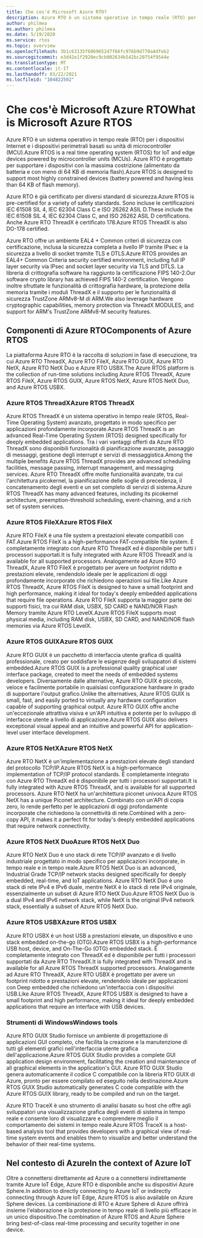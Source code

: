 ```yaml
---
title: Che cos'è Microsoft Azure RTO?
description: Azure RTO è un sistema operativo in tempo reale (RTO) per i dispositivi Internet e i dispositivi perimetrali basati su unità di microcontroller (MCU).
author: philmea
ms.author: philmea
ms.date: 5/19/2020
ms.service: rtos
ms.topic: overview
ms.openlocfilehash: 3b1c63135f6069652d7f66fc976b9d770a4dfeb2
ms.sourcegitcommit: e3d42e1f2920ec9cb002634b542bc20754f9544e
ms.translationtype: MT
ms.contentlocale: it-IT
ms.lasthandoff: 03/22/2021
ms.locfileid: "104822502"
---
```

# <a name="what-is-microsoft-azure-rtos"></a><span data-ttu-id="79fee-103">Che cos'è Microsoft Azure RTO</span><span class="sxs-lookup"><span data-stu-id="79fee-103">What is Microsoft Azure RTOS</span></span>

<span data-ttu-id="79fee-104">Azure RTO è un sistema operativo in tempo reale (RTO) per i dispositivi Internet e i dispositivi perimetrali basati su unità di microcontroller (MCU).</span><span class="sxs-lookup"><span data-stu-id="79fee-104">Azure RTOS is a real time operating system (RTOS) for IoT and edge devices powered by microcontroller units (MCUs).</span></span> <span data-ttu-id="79fee-105">Azure RTO è progettato per supportare i dispositivi con la massima costrizione (alimentato da batteria e con meno di 64 KB di memoria flash).</span><span class="sxs-lookup"><span data-stu-id="79fee-105">Azure RTOS is designed to support most highly constrained devices (battery powered and having less than 64 KB of flash memory).</span></span>
 
<span data-ttu-id="79fee-106">Azure RTO è già certificato per diversi standard di sicurezza.</span><span class="sxs-lookup"><span data-stu-id="79fee-106">Azure RTOS is pre-certified for a variety of safety standards.</span></span> <span data-ttu-id="79fee-107">Sono incluse le certificazioni IEC 61508 SIL 4, IEC 62304 Class C e ISO 26262 ASIL D.</span><span class="sxs-lookup"><span data-stu-id="79fee-107">These include the IEC 61508 SIL 4, IEC 62304 Class C, and ISO 26262 ASIL D certifications.</span></span> <span data-ttu-id="79fee-108">Anche Azure RTO ThreadX è certificato 178.</span><span class="sxs-lookup"><span data-stu-id="79fee-108">Azure RTOS ThreadX is also DO-178 certified.</span></span>

<span data-ttu-id="79fee-109">Azure RTO offre un ambiente EAL4 + Common criteri di sicurezza con certificazione, inclusa la sicurezza completa a livello IP tramite IPsec e la sicurezza a livello di socket tramite TLS e DTLS.</span><span class="sxs-lookup"><span data-stu-id="79fee-109">Azure RTOS provides an EAL4+ Common Criteria security certified environment, including full IP layer security via IPsec and socket layer security via TLS and DTLS.</span></span> <span data-ttu-id="79fee-110">La libreria di crittografia software ha raggiunto la certificazione FIPS 140-2.</span><span class="sxs-lookup"><span data-stu-id="79fee-110">Our software crypto library has achieved FIPS 140-2 certification.</span></span> <span data-ttu-id="79fee-111">Vengono inoltre sfruttate le funzionalità di crittografia hardware, la protezione della memoria tramite i moduli ThreadX e il supporto per le funzionalità di sicurezza TrustZone ARMv8-M di ARM.</span><span class="sxs-lookup"><span data-stu-id="79fee-111">We also leverage hardware cryptographic capabilities, memory protection via ThreadX MODULES, and support for ARM's TrustZone ARMv8-M security features.</span></span>

## <a name="components-of-azure-rtos"></a><span data-ttu-id="79fee-112">Componenti di Azure RTO</span><span class="sxs-lookup"><span data-stu-id="79fee-112">Components of Azure RTOS</span></span>

<span data-ttu-id="79fee-113">La piattaforma Azure RTO è la raccolta di soluzioni in fase di esecuzione, tra cui Azure RTO ThreadX, Azure RTO FileX, Azure RTO GUIX, Azure RTO NetX, Azure RTO NetX Duo e Azure RTO USBX.</span><span class="sxs-lookup"><span data-stu-id="79fee-113">The Azure RTOS platform is the collection of run-time solutions including Azure RTOS ThreadX, Azure RTOS FileX, Azure RTOS GUIX, Azure RTOS NetX, Azure RTOS NetX Duo, and Azure RTOS USBX.</span></span>

### <a name="azure-rtos-threadx"></a><span data-ttu-id="79fee-114">Azure RTOS ThreadX</span><span class="sxs-lookup"><span data-stu-id="79fee-114">Azure RTOS ThreadX</span></span>

<span data-ttu-id="79fee-115">Azure RTOS ThreadX è un sistema operativo in tempo reale (RTOS, Real-Time Operating System) avanzato, progettato in modo specifico per applicazioni profondamente incorporate.</span><span class="sxs-lookup"><span data-stu-id="79fee-115">Azure RTOS ThreadX is an advanced Real-Time Operating System (RTOS) designed specifically for deeply embedded applications.</span></span> <span data-ttu-id="79fee-116">Tra i vari vantaggi offerti da Azure RTO ThreadX sono disponibili funzionalità di pianificazione avanzate, passaggio di messaggi, gestione degli interrupt e servizi di messaggistica.</span><span class="sxs-lookup"><span data-stu-id="79fee-116">Among the multiple benefits Azure RTOS ThreadX provides are advanced scheduling facilities, message passing, interrupt management, and messaging services.</span></span> <span data-ttu-id="79fee-117">Azure RTO ThreadX offre molte funzionalità avanzate, tra cui l'architettura picokernel, la pianificazione delle soglie di precedenza, il concatenamento degli eventi e un set completo di servizi di sistema.</span><span class="sxs-lookup"><span data-stu-id="79fee-117">Azure RTOS ThreadX has many advanced features, including its picokernel architecture, preemption-threshold scheduling, event-chaining, and a rich set of system services.</span></span>

### <a name="azure-rtos-filex"></a><span data-ttu-id="79fee-118">Azure RTOS FileX</span><span class="sxs-lookup"><span data-stu-id="79fee-118">Azure RTOS FileX</span></span>

<span data-ttu-id="79fee-119">Azure RTO FileX è una file system a prestazioni elevate compatibili con FAT.</span><span class="sxs-lookup"><span data-stu-id="79fee-119">Azure RTOS FileX is a high-performance FAT-compatible file system.</span></span> <span data-ttu-id="79fee-120">È completamente integrato con Azure RTO ThreadX ed è disponibile per tutti i processori supportati.</span><span class="sxs-lookup"><span data-stu-id="79fee-120">It is fully integrated with Azure RTOS ThreadX and is available for all supported processors.</span></span> <span data-ttu-id="79fee-121">Analogamente ad Azure RTO ThreadX, Azure RTO FileX è progettato per avere un footprint ridotto e prestazioni elevate, rendendolo ideale per le applicazioni di oggi profondamente incorporate che richiedono operazioni sui file.</span><span class="sxs-lookup"><span data-stu-id="79fee-121">Like Azure RTOS ThreadX, Azure RTOS FileX is designed to have a small footprint and high performance, making it ideal for today's deeply embedded applications that require file operations.</span></span> <span data-ttu-id="79fee-122">Azure RTO FileX supporta la maggior parte dei supporti fisici, tra cui RAM disk, USBX, SD CARD e NAND/NOR Flash Memory tramite Azure RTO LevelX.</span><span class="sxs-lookup"><span data-stu-id="79fee-122">Azure RTOS FileX supports most physical media, including RAM disk, USBX, SD CARD, and NAND/NOR flash memories via Azure RTOS LevelX.</span></span>

### <a name="azure-rtos-guix"></a><span data-ttu-id="79fee-123">Azure RTOS GUIX</span><span class="sxs-lookup"><span data-stu-id="79fee-123">Azure RTOS GUIX</span></span>

<span data-ttu-id="79fee-124">Azure RTO GUIX è un pacchetto di interfaccia utente grafica di qualità professionale, creato per soddisfare le esigenze degli sviluppatori di sistemi embedded.</span><span class="sxs-lookup"><span data-stu-id="79fee-124">Azure RTOS GUIX is a professional quality graphical user interface package, created to meet the needs of embedded systems developers.</span></span> <span data-ttu-id="79fee-125">Diversamente dalle alternative, Azure RTO GUIX è piccolo, veloce e facilmente portabile in qualsiasi configurazione hardware in grado di supportare l'output grafico.</span><span class="sxs-lookup"><span data-stu-id="79fee-125">Unlike the alternatives, Azure RTOS GUIX is small, fast, and easily ported to virtually any hardware configuration capable of supporting graphical output.</span></span> <span data-ttu-id="79fee-126">Azure RTO GUIX offre anche un'eccezionale attrattiva visiva e un'API intuitiva e potente per lo sviluppo di interfacce utente a livello di applicazione.</span><span class="sxs-lookup"><span data-stu-id="79fee-126">Azure RTOS GUIX also delivers exceptional visual appeal and an intuitive and powerful API for application-level user interface development.</span></span>

### <a name="azure-rtos-netx"></a><span data-ttu-id="79fee-127">Azure RTOS NetX</span><span class="sxs-lookup"><span data-stu-id="79fee-127">Azure RTOS NetX</span></span>

<span data-ttu-id="79fee-128">Azure RTO NetX è un'implementazione a prestazioni elevate degli standard del protocollo TCP/IP.</span><span class="sxs-lookup"><span data-stu-id="79fee-128">Azure RTOS NetX is a high-performance implementation of TCP/IP protocol standards.</span></span> <span data-ttu-id="79fee-129">È completamente integrato con Azure RTO ThreadX ed è disponibile per tutti i processori supportati.</span><span class="sxs-lookup"><span data-stu-id="79fee-129">It is fully integrated with Azure RTOS ThreadX, and is available for all supported processors.</span></span> <span data-ttu-id="79fee-130">Azure RTO NetX ha un'architettura piconet univoca.</span><span class="sxs-lookup"><span data-stu-id="79fee-130">Azure RTOS NetX has a unique Piconet architecture.</span></span> <span data-ttu-id="79fee-131">Combinato con un'API di copia zero, lo rende perfetto per le applicazioni di oggi profondamente incorporate che richiedono la connettività di rete.</span><span class="sxs-lookup"><span data-stu-id="79fee-131">Combined with a zero-copy API, it makes it a perfect fit for today's deeply embedded applications that require network connectivity.</span></span>

### <a name="azure-rtos-netx-duo"></a><span data-ttu-id="79fee-132">Azure RTOS NetX Duo</span><span class="sxs-lookup"><span data-stu-id="79fee-132">Azure RTOS NetX Duo</span></span>

<span data-ttu-id="79fee-133">Azure RTO NetX Duo è uno stack di rete TCP/IP avanzato e di livello industriale progettato in modo specifico per applicazioni incorporate, in tempo reale e in tempo reale.</span><span class="sxs-lookup"><span data-stu-id="79fee-133">Azure RTOS NetX Duo is an advanced, Industrial Grade TCP/IP network stacks designed specifically for deeply embedded, real-time, and IoT applications.</span></span> <span data-ttu-id="79fee-134">Azure RTO NetX Duo è uno stack di rete IPv4 e IPv6 duale, mentre NetX è lo stack di rete IPv4 originale, essenzialmente un subset di Azure RTO NetX Duo.</span><span class="sxs-lookup"><span data-stu-id="79fee-134">Azure RTOS NetX Duo is a dual IPv4 and IPv6 network stack, while NetX is the original IPv4 network stack, essentially a subset of Azure RTOS NetX Duo.</span></span>

### <a name="azure-rtos-usbx"></a><span data-ttu-id="79fee-135">Azure RTOS USBX</span><span class="sxs-lookup"><span data-stu-id="79fee-135">Azure RTOS USBX</span></span>

<span data-ttu-id="79fee-136">Azure RTO USBX è un host USB a prestazioni elevate, un dispositivo e uno stack embedded on-the-go (OTG).</span><span class="sxs-lookup"><span data-stu-id="79fee-136">Azure RTOS USBX is a high-performance USB host, device, and On-The-Go (OTG) embedded stack.</span></span> <span data-ttu-id="79fee-137">È completamente integrato con ThreadX ed è disponibile per tutti i processori supportati da Azure RTO ThreadX.</span><span class="sxs-lookup"><span data-stu-id="79fee-137">It is fully integrated with ThreadX and is available for all Azure RTOS ThreadX supported processors.</span></span> <span data-ttu-id="79fee-138">Analogamente ad Azure RTO ThreadX, Azure RTO USBX è progettato per avere un footprint ridotto e prestazioni elevate, rendendolo ideale per applicazioni con Deep embedded che richiedono un'interfaccia con i dispositivi USB.</span><span class="sxs-lookup"><span data-stu-id="79fee-138">Like Azure RTOS ThreadX, Azure RTOS USBX is designed to have a small footprint and high performance, making it ideal for deeply embedded applications that require an interface with USB devices.</span></span>

### <a name="windows-tools"></a><span data-ttu-id="79fee-139">Strumenti di Windows</span><span class="sxs-lookup"><span data-stu-id="79fee-139">Windows tools</span></span>

<span data-ttu-id="79fee-140">Azure RTO GUIX Studio fornisce un ambiente di progettazione di applicazioni GUI completo, che facilita la creazione e la manutenzione di tutti gli elementi grafici nell'interfaccia utente grafica dell'applicazione.</span><span class="sxs-lookup"><span data-stu-id="79fee-140">Azure RTOS GUIX Studio provides a complete GUI application design environment, facilitating the creation and maintenance of all graphical elements in the application's GUI.</span></span> <span data-ttu-id="79fee-141">Azure RTO GUIX Studio genera automaticamente il codice C compatibile con la libreria RTO GUIX di Azure, pronto per essere compilato ed eseguito nella destinazione.</span><span class="sxs-lookup"><span data-stu-id="79fee-141">Azure RTOS GUIX Studio automatically generates C code compatible with the Azure RTOS GUIX library, ready to be compiled and run on the target.</span></span>

<span data-ttu-id="79fee-142">Azure RTO TraceX è uno strumento di analisi basato su host che offre agli sviluppatori una visualizzazione grafica degli eventi di sistema in tempo reale e consente loro di visualizzare e comprendere meglio il comportamento dei sistemi in tempo reale.</span><span class="sxs-lookup"><span data-stu-id="79fee-142">Azure RTOS TraceX is a host-based analysis tool that provides developers with a graphical view of real-time system events and enables them to visualize and better understand the behavior of their real-time systems.</span></span>

## <a name="in-the-context-of-azure-iot"></a><span data-ttu-id="79fee-143">Nel contesto di Azure</span><span class="sxs-lookup"><span data-stu-id="79fee-143">In the context of Azure IoT</span></span>

<span data-ttu-id="79fee-144">Oltre a connettersi direttamente ad Azure o a connettersi indirettamente tramite Azure IoT Edge, Azure RTO è disponibile anche su dispositivi Azure Sphere.</span><span class="sxs-lookup"><span data-stu-id="79fee-144">In addition to directly connecting to Azure IoT or indirectly connecting through Azure IoT Edge, Azure RTOS is also available on Azure Sphere devices.</span></span> <span data-ttu-id="79fee-145">La combinazione di RTO e Azure Sphere di Azure offrirà insieme l'elaborazione e la protezione in tempo reale di livello più efficace in un unico dispositivo.</span><span class="sxs-lookup"><span data-stu-id="79fee-145">The combination of Azure RTOS and Azure Sphere bring best-of-class real-time processing and security together in one device.</span></span>
